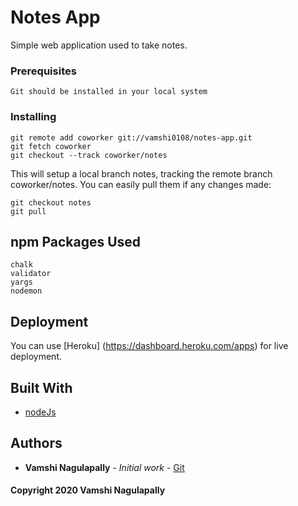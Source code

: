 # Notes App

Simple web application used to take notes.

### Prerequisites

```
Git should be installed in your local system
```

### Installing

```
git remote add coworker git://vamshi0108/notes-app.git
git fetch coworker
git checkout --track coworker/notes
```

This will setup a local branch notes, tracking the remote branch coworker/notes. You can easily pull them if any changes made:

```
git checkout notes
git pull
```

## npm Packages Used

```
chalk
validator
yargs
nodemon
```

## Deployment

You can use [Heroku] (https://dashboard.heroku.com/apps) for live deployment.

## Built With

* [nodeJs](https://nodejs.org/en/)

## Authors

* **Vamshi Nagulapally** - *Initial work* - [Git](https://github.com/vamshi0108)

#### Copyright 2020 Vamshi Nagulapally
